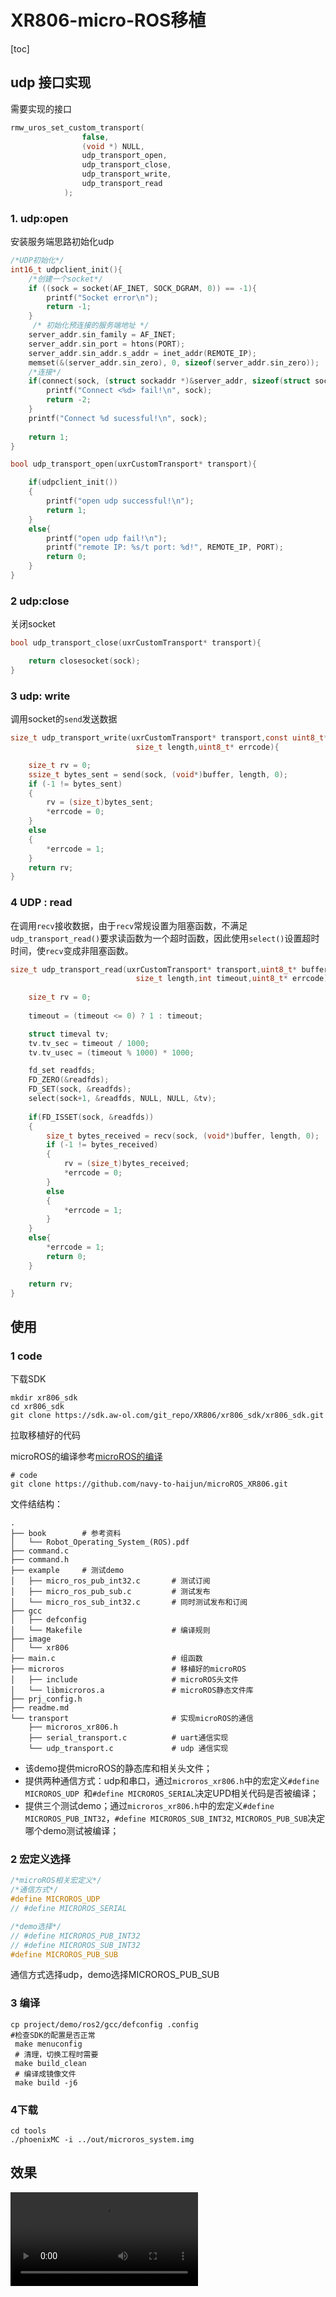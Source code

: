 # XR806-micro-ROS移植

[toc]

## udp 接口实现

需要实现的接口

```c
rmw_uros_set_custom_transport(
                false,
                (void *) NULL,
                udp_transport_open,
                udp_transport_close,
                udp_transport_write,
                udp_transport_read
            );
```

### 1. udp:open

安装服务端思路初始化udp

```c
/*UDP初始化*/
int16_t udpclient_init(){
	/*创建一个socket*/
	if ((sock = socket(AF_INET, SOCK_DGRAM, 0)) == -1){
		printf("Socket error\n");
		return -1;
	}
	 /* 初始化预连接的服务端地址 */
	server_addr.sin_family = AF_INET;
	server_addr.sin_port = htons(PORT);
	server_addr.sin_addr.s_addr = inet_addr(REMOTE_IP);
	memset(&(server_addr.sin_zero), 0, sizeof(server_addr.sin_zero));
	/*连接*/
	if(connect(sock, (struct sockaddr *)&server_addr, sizeof(struct sockaddr)) < 0){
		printf("Connect <%d> fail!\n", sock);
        return -2;
	}
    printf("Connect %d sucessful!\n", sock);
  
	return 1;
}

bool udp_transport_open(uxrCustomTransport* transport){

    if(udpclient_init())
    {
        printf("open udp successful!\n");
        return 1;
    }
    else{
        printf("open udp fail!\n");
        printf("remote IP: %s/t port: %d!", REMOTE_IP, PORT);
        return 0;
    }      
}
```

### 2 udp:close

关闭socket

```c
bool udp_transport_close(uxrCustomTransport* transport){

    return closesocket(sock);
}
```

### 3 udp: write

调用socket的`send`发送数据

```c
size_t udp_transport_write(uxrCustomTransport* transport,const uint8_t* buffer,
                            size_t length,uint8_t* errcode){

    size_t rv = 0;
    ssize_t bytes_sent = send(sock, (void*)buffer, length, 0);
    if (-1 != bytes_sent)
    {
        rv = (size_t)bytes_sent;
        *errcode = 0;
    }
    else
    {
        *errcode = 1;
    }
    return rv;
}
```

### 4 UDP : read

在调用`recv`接收数据，由于`recv`常规设置为阻塞函数，不满足`udp_transport_read()`要求读函数为一个超时函数，因此使用`select()`设置超时时间，使`recv`变成非阻塞函数。

```c
size_t udp_transport_read(uxrCustomTransport* transport,uint8_t* buffer,
                            size_t length,int timeout,uint8_t* errcode){
    
    size_t rv = 0;
    
    timeout = (timeout <= 0) ? 1 : timeout;

    struct timeval tv;
    tv.tv_sec = timeout / 1000;
    tv.tv_usec = (timeout % 1000) * 1000;

    fd_set readfds;
    FD_ZERO(&readfds);
    FD_SET(sock, &readfds);
    select(sock+1, &readfds, NULL, NULL, &tv);
    
    if(FD_ISSET(sock, &readfds))
    {
        size_t bytes_received = recv(sock, (void*)buffer, length, 0);
        if (-1 != bytes_received)
        {
            rv = (size_t)bytes_received;
            *errcode = 0;
        }
        else
        {
            *errcode = 1;
        }
    }
    else{
        *errcode = 1;
        return 0;
    }

    return rv;
}
```



## 使用

### 1 code

下载SDK

```she
mkdir xr806_sdk 
cd xr806_sdk
git clone https://sdk.aw-ol.com/git_repo/XR806/xr806_sdk/xr806_sdk.git
```

拉取移植好的代码

microROS的编译参考[microROS的编译](XR806_microROS_uart.md)

```shell
# code 
git clone https://github.com/navy-to-haijun/microROS_XR806.git
```

文件结结构：

```shell
.
├── book		# 参考资料
│   └── Robot_Operating_System_(ROS).pdf
├── command.c
├── command.h
├── example		# 测试demo
│   ├── micro_ros_pub_int32.c		# 测试订阅
│   ├── micro_ros_pub_sub.c			# 测试发布
│   └── micro_ros_sub_int32.c		# 同时测试发布和订阅
├── gcc
│   ├── defconfig
│   └── Makefile					# 编译规则
├── image
│   └── xr806
├── main.c							# 组函数
├── microros						# 移植好的microROS
│   ├── include						# microROS头文件
│   └── libmicroros.a				# microROS静态文件库
├── prj_config.h
├── readme.md
└── transport						# 实现microROS的通信
    ├── microros_xr806.h
    ├── serial_transport.c			# uart通信实现
    └── udp_transport.c				# udp 通信实现
```



* 该demo提供microROS的静态库和相关头文件；
* 提供两种通信方式：udp和串口，通过`microros_xr806.h`中的宏定义`#define MICROROS_UDP `和`#define MICROROS_SERIAL`决定UPD相关代码是否被编译；
* 提供三个测试demo；通过`microros_xr806.h`中的宏定义`#define MICROROS_PUB_INT32`，`#define MICROROS_SUB_INT32`, `MICROROS_PUB_SUB`决定哪个demo测试被编译；

### 2 宏定义选择

```c
/*microROS相关宏定义*/
/*通信方式*/
#define MICROROS_UDP 
// #define MICROROS_SERIAL

/*demo选择*/
// #define MICROROS_PUB_INT32
// #define MICROROS_SUB_INT32
#define MICROROS_PUB_SUB
```

通信方式选择udp，demo选择MICROROS_PUB_SUB

### 3 编译

```shell
cp project/demo/ros2/gcc/defconfig .config
#检查SDK的配置是否正常
 make menuconfig
 # 清理，切换工程时需要
 make build_clean
 # 编译成镜像文件
 make build -j6
```

### 4下载

```shell
cd tools
./phoenixMC -i ../out/microros_system.img 
```

## 效果



<video src="../../picture/XR806_microROS_udp/microROS_udp_test.mp4"></video>

